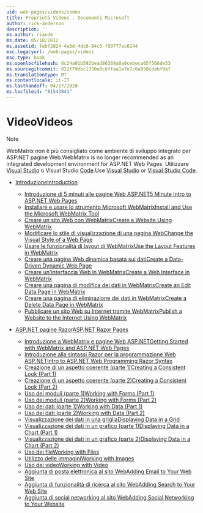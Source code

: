 ```yaml
---
uid: web-pages/videos/index
title: Proprietà Videos . Documenti Microsoft
author: rick-anderson
description: ''
ms.author: riande
ms.date: 05/18/2012
ms.assetid: febf2824-4e3d-4dc6-84c5-f99777ec6144
msc.legacyurl: /web-pages/videos
msc.type: book
ms.openlocfilehash: 8c24a01b592bead86369a0a9cebeca05f566de53
ms.sourcegitcommit: 022f79dbc1350e0c6ffaa1e7e7c6e850cdabf9af
ms.translationtype: MT
ms.contentlocale: it-IT
ms.lasthandoff: 04/17/2020
ms.locfileid: "81543041"
---
```

# <a name="videos"></a><span data-ttu-id="b7423-102">Video</span><span class="sxs-lookup"><span data-stu-id="b7423-102">Videos</span></span>

> [!NOTE] 
> <span data-ttu-id="b7423-103">WebMatrix non è più consigliato come ambiente di sviluppo integrato per ASP.NET pagine Web.</span><span class="sxs-lookup"><span data-stu-id="b7423-103">WebMatrix is no longer recommended as an integrated development environment for ASP.NET Web Pages.</span></span> <span data-ttu-id="b7423-104">Utilizzare [Visual Studio](xref:web-pages/overview/getting-started/program-asp-net-web-pages-in-visual-studio) o Visual Studio [Code](https://code.visualstudio.com/).</span><span class="sxs-lookup"><span data-stu-id="b7423-104">Use [Visual Studio](xref:web-pages/overview/getting-started/program-asp-net-web-pages-in-visual-studio) or [Visual Studio Code](https://code.visualstudio.com/).</span></span>

- [<span data-ttu-id="b7423-105">Introduzione</span><span class="sxs-lookup"><span data-stu-id="b7423-105">Introduction</span></span>](introduction/index.md)

    - [<span data-ttu-id="b7423-106">Introduzione di 5 minuti alle pagine Web ASP.NET</span><span class="sxs-lookup"><span data-stu-id="b7423-106">5 Minute Intro to ASP.NET Web Pages</span></span>](introduction/5-minute-introduction-to-aspnet-web-pages.md)
    - [<span data-ttu-id="b7423-107">Installare e usare lo strumento Microsoft WebMatrix</span><span class="sxs-lookup"><span data-stu-id="b7423-107">Install and Use the Microsoft WebMatrix Tool</span></span>](introduction/install-and-use-the-microsoft-webmatrix-tool.md)
    - [<span data-ttu-id="b7423-108">Creare un sito Web con WebMatrix</span><span class="sxs-lookup"><span data-stu-id="b7423-108">Create a Website Using WebMatrix</span></span>](introduction/create-a-website-using-webmatrix.md)
    - [<span data-ttu-id="b7423-109">Modificare lo stile di visualizzazione di una pagina Web</span><span class="sxs-lookup"><span data-stu-id="b7423-109">Change the Visual Style of a Web Page</span></span>](introduction/change-the-visual-style-of-a-web-page.md)
    - [<span data-ttu-id="b7423-110">Usare le funzionalità di layout di WebMatrix</span><span class="sxs-lookup"><span data-stu-id="b7423-110">Use the Layout Features in WebMatrix</span></span>](introduction/use-the-layout-features-in-webmatrix.md)
    - [<span data-ttu-id="b7423-111">Creare una pagina Web dinamica basata sui dati</span><span class="sxs-lookup"><span data-stu-id="b7423-111">Create a Data-Driven Dynamic Web Page</span></span>](introduction/create-a-data-driven-dynamic-web-page.md)
    - [<span data-ttu-id="b7423-112">Creare un'interfaccia Web in WebMatrix</span><span class="sxs-lookup"><span data-stu-id="b7423-112">Create a Web Interface in WebMatrix</span></span>](introduction/create-a-web-interface-in-webmatrix.md)
    - [<span data-ttu-id="b7423-113">Creare una pagina di modifica dei dati in WebMatrix</span><span class="sxs-lookup"><span data-stu-id="b7423-113">Create an Edit Data Page in WebMatrix</span></span>](introduction/create-an-edit-data-page-in-webmatrix.md)
    - [<span data-ttu-id="b7423-114">Creare una pagina di eliminazione dei dati in WebMatrix</span><span class="sxs-lookup"><span data-stu-id="b7423-114">Create a Delete Data Page in WebMatrix</span></span>](introduction/create-a-delete-data-page-in-webmatrix.md)
    - [<span data-ttu-id="b7423-115">Pubblicare un sito Web su Internet tramite WebMatrix</span><span class="sxs-lookup"><span data-stu-id="b7423-115">Publish a Website to the Internet Using WebMatrix</span></span>](introduction/publish-a-website-to-the-internet-using-webmatrix.md)
- [<span data-ttu-id="b7423-116">ASP.NET pagine Razor</span><span class="sxs-lookup"><span data-stu-id="b7423-116">ASP.NET Razor Pages</span></span>](aspnet-razor-pages/index.md)

    - [<span data-ttu-id="b7423-117">Introduzione a WebMatrix e pagine Web ASP.NET</span><span class="sxs-lookup"><span data-stu-id="b7423-117">Getting Started with WebMatrix and ASP.NET Web Pages</span></span>](aspnet-razor-pages/getting-started-with-webmatrix-and-aspnet-web-pages.md)
    - [<span data-ttu-id="b7423-118">Introduzione alla sintassi Razor per la programmazione Web ASP.NET</span><span class="sxs-lookup"><span data-stu-id="b7423-118">Intro to ASP.NET Web Programming Razor Syntax</span></span>](aspnet-razor-pages/introduction-to-aspnet-web-programming-using-the-razor-syntax.md)
    - [<span data-ttu-id="b7423-119">Creazione di un aspetto coerente (parte 1)</span><span class="sxs-lookup"><span data-stu-id="b7423-119">Creating a Consistent Look (Part 1)</span></span>](aspnet-razor-pages/creating-a-consistent-look-part-1.md)
    - [<span data-ttu-id="b7423-120">Creazione di un aspetto coerente (parte 2)</span><span class="sxs-lookup"><span data-stu-id="b7423-120">Creating a Consistent Look (Part 2)</span></span>](aspnet-razor-pages/creating-a-consistent-look-part-2.md)
    - [<span data-ttu-id="b7423-121">Uso dei moduli (parte 1)</span><span class="sxs-lookup"><span data-stu-id="b7423-121">Working with Forms (Part 1)</span></span>](aspnet-razor-pages/working-with-forms-part-1.md)
    - [<span data-ttu-id="b7423-122">Uso dei moduli (parte 2)</span><span class="sxs-lookup"><span data-stu-id="b7423-122">Working with Forms (Part 2)</span></span>](aspnet-razor-pages/working-with-forms-part-2.md)
    - [<span data-ttu-id="b7423-123">Uso dei dati (parte 1)</span><span class="sxs-lookup"><span data-stu-id="b7423-123">Working with Data (Part 1)</span></span>](aspnet-razor-pages/working-with-data-part-1.md)
    - [<span data-ttu-id="b7423-124">Uso dei dati (parte 2)</span><span class="sxs-lookup"><span data-stu-id="b7423-124">Working with Data (Part 2)</span></span>](aspnet-razor-pages/working-with-data-part-2.md)
    - [<span data-ttu-id="b7423-125">Visualizzazione dei dati in una griglia</span><span class="sxs-lookup"><span data-stu-id="b7423-125">Displaying Data in a Grid</span></span>](aspnet-razor-pages/displaying-data-in-a-grid.md)
    - [<span data-ttu-id="b7423-126">Visualizzazione dei dati in un grafico (parte 1)</span><span class="sxs-lookup"><span data-stu-id="b7423-126">Displaying Data in a Chart (Part 1)</span></span>](aspnet-razor-pages/displaying-data-in-a-chart-part-1.md)
    - [<span data-ttu-id="b7423-127">Visualizzazione dei dati in un grafico (parte 2)</span><span class="sxs-lookup"><span data-stu-id="b7423-127">Displaying Data in a Chart (Part 2)</span></span>](aspnet-razor-pages/displaying-data-in-a-chart-part-2.md)
    - [<span data-ttu-id="b7423-128">Uso dei file</span><span class="sxs-lookup"><span data-stu-id="b7423-128">Working with Files</span></span>](aspnet-razor-pages/working-with-files.md)
    - [<span data-ttu-id="b7423-129">Utilizzo delle immagini</span><span class="sxs-lookup"><span data-stu-id="b7423-129">Working with Images</span></span>](aspnet-razor-pages/working-with-images.md)
    - [<span data-ttu-id="b7423-130">Uso dei video</span><span class="sxs-lookup"><span data-stu-id="b7423-130">Working with Video</span></span>](aspnet-razor-pages/working-with-video.md)
    - [<span data-ttu-id="b7423-131">Aggiunta di posta elettronica al sito Web</span><span class="sxs-lookup"><span data-stu-id="b7423-131">Adding Email to Your Web Site</span></span>](aspnet-razor-pages/adding-email-to-your-web-site.md)
    - [<span data-ttu-id="b7423-132">Aggiunta di funzionalità di ricerca al sito Web</span><span class="sxs-lookup"><span data-stu-id="b7423-132">Adding Search to Your Web Site</span></span>](aspnet-razor-pages/adding-search-to-your-web-site.md)
    - [<span data-ttu-id="b7423-133">Aggiunta di social networking al sito Web</span><span class="sxs-lookup"><span data-stu-id="b7423-133">Adding Social Networking to Your Website</span></span>](aspnet-razor-pages/adding-social-networking-to-your-website.md)
